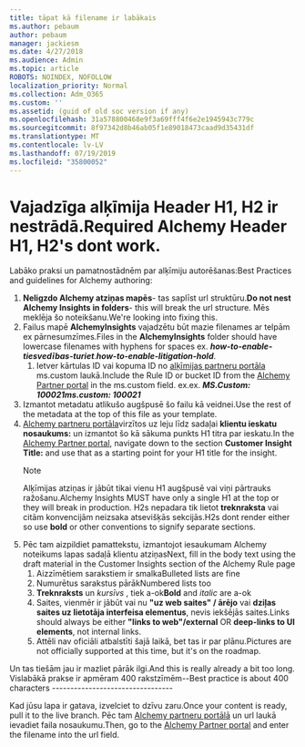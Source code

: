 ```yaml
---
title: tāpat kā filename ir labākais
ms.author: pebaum
author: pebaum
manager: jackiesm
ms.date: 4/27/2018
ms.audience: Admin
ms.topic: article
ROBOTS: NOINDEX, NOFOLLOW
localization_priority: Normal
ms.collection: Adm_O365
ms.custom: ''
ms.assetid: (guid of old soc version if any)
ms.openlocfilehash: 31a578800468e9f3a69fff4f6e2e1945943c779c
ms.sourcegitcommit: 8f97342d8b46ab05f1e89018473caad9d35431df
ms.translationtype: MT
ms.contentlocale: lv-LV
ms.lasthandoff: 07/19/2019
ms.locfileid: "35800052"
---
```

# <a name="required-alchemy-header-h1-h2s-dont-work"></a><span data-ttu-id="2df42-102">Vajadzīga alķīmija Header H1, H2 ir nestrādā.</span><span class="sxs-lookup"><span data-stu-id="2df42-102">Required Alchemy Header H1, H2's dont work.</span></span>
<span data-ttu-id="2df42-103">Labāko praksi un pamatnostādnēm par alķīmiju autorēšanas:</span><span class="sxs-lookup"><span data-stu-id="2df42-103">Best Practices and guidelines for Alchemy authoring:</span></span>

1. <span data-ttu-id="2df42-104">**Neligzdo Alchemy atziņas mapēs**- tas saplīst url struktūru.</span><span class="sxs-lookup"><span data-stu-id="2df42-104">**Do not nest Alchemy Insights in folders**- this will break the url structure.</span></span> <span data-ttu-id="2df42-105">Mēs meklēja šo noteikšanu.</span><span class="sxs-lookup"><span data-stu-id="2df42-105">We're looking into fixing this.</span></span>
1. <span data-ttu-id="2df42-106">Failus mapē **AlchemyInsights** vajadzētu būt mazie filenames ar telpām ex pārnesumzīmes.</span><span class="sxs-lookup"><span data-stu-id="2df42-106">Files in the **AlchemyInsights** folder should have lowercase filenames with hyphens for spaces ex.</span></span> <span data-ttu-id="2df42-107">***how-to-enable-tiesvedības-turiet***.</span><span class="sxs-lookup"><span data-stu-id="2df42-107">***how-to-enable-litigation-hold***.</span></span>
    1. <span data-ttu-id="2df42-108">Ietver kārtulas ID vai kopuma ID no [alķīmijas partneru portāla](https://alchemyportal.azurewebsites.net) ms.custom laukā.</span><span class="sxs-lookup"><span data-stu-id="2df42-108">Include the Rule ID or bucket ID from the [Alchemy Partner portal](https://alchemyportal.azurewebsites.net) in the ms.custom field.</span></span> <span data-ttu-id="2df42-109">ex.</span><span class="sxs-lookup"><span data-stu-id="2df42-109">ex.</span></span> <span data-ttu-id="2df42-110">***MS.Custom: 100021***</span><span class="sxs-lookup"><span data-stu-id="2df42-110">***ms.custom: 100021***</span></span>
1. <span data-ttu-id="2df42-111">Izmantot metadatu atlikušo augšpusē šo failu kā veidnei.</span><span class="sxs-lookup"><span data-stu-id="2df42-111">Use the rest of the metadata at the top of this file as your template.</span></span>
1. <span data-ttu-id="2df42-112">[Alchemy partneru portāla](https://alchemyportal.azurewebsites.net)virzītos uz leju līdz sadaļai **klientu ieskatu nosaukums:** un izmantot šo kā sākuma punkts H1 titra par ieskatu.</span><span class="sxs-lookup"><span data-stu-id="2df42-112">In the [Alchemy Partner portal](https://alchemyportal.azurewebsites.net), navigate down to the section **Customer Insight Title:** and use that as a starting point for your H1 title for the insight.</span></span> 
    > [!NOTE]
    > <span data-ttu-id="2df42-113">Alķīmijas atziņas ir jābūt tikai vienu H1 augšpusē vai viņi pārtrauks ražošanu.</span><span class="sxs-lookup"><span data-stu-id="2df42-113">Alchemy Insights MUST have only a single H1 at the top or they will break in production.</span></span> <span data-ttu-id="2df42-114">H2s nepadara tik lietot **treknraksta** vai citām konvencijām neizsaka atsevišķās sekcijās.</span><span class="sxs-lookup"><span data-stu-id="2df42-114">H2s dont render either so use **bold** or other conventions to signify separate sections.</span></span>
1. <span data-ttu-id="2df42-115">Pēc tam aizpildiet pamattekstu, izmantojot iesaukumam Alchemy noteikums lapas sadaļā klientu atziņas</span><span class="sxs-lookup"><span data-stu-id="2df42-115">Next, fill in the body text using the draft material in the Customer Insights section of the Alchemy Rule page</span></span>
    1. <span data-ttu-id="2df42-116">Aizzīmētiem sarakstiem ir smalka</span><span class="sxs-lookup"><span data-stu-id="2df42-116">Bulleted lists are fine</span></span>
    1. <span data-ttu-id="2df42-117">Numurētus sarakstus pārāk</span><span class="sxs-lookup"><span data-stu-id="2df42-117">Numbered lists too</span></span>
    1. <span data-ttu-id="2df42-118">**Treknraksts** un *kursīvs* , tiek a-ok</span><span class="sxs-lookup"><span data-stu-id="2df42-118">**Bold** and *italic* are a-ok</span></span>
    1. <span data-ttu-id="2df42-119">Saites, vienmēr ir jābūt vai nu **"uz web saites" / ārējo** vai **dziļas saites uz lietotāja interfeisa elementus**, nevis iekšējās saites.</span><span class="sxs-lookup"><span data-stu-id="2df42-119">Links should always be either **"links to web"/external** OR **deep-links to UI elements**, not internal links.</span></span>
    1. <span data-ttu-id="2df42-120">Attēli nav oficiāli atbalstīti šajā laikā, bet tas ir par plānu.</span><span class="sxs-lookup"><span data-stu-id="2df42-120">Pictures are not officially supported at this time, but it's on the roadmap.</span></span>

<span data-ttu-id="2df42-121">Un tas tiešām jau ir mazliet pārāk ilgi.</span><span class="sxs-lookup"><span data-stu-id="2df42-121">And this is really already a bit too long.</span></span> <span data-ttu-id="2df42-122">Vislabākā prakse ir apmēram 400 rakstzīmēm--</span><span class="sxs-lookup"><span data-stu-id="2df42-122">Best practice is about 400 characters ---------------------------------</span></span>

<span data-ttu-id="2df42-123">Kad jūsu lapa ir gatava, izvelciet to dzīvu zaru.</span><span class="sxs-lookup"><span data-stu-id="2df42-123">Once your content is ready, pull it to the live branch.</span></span> <span data-ttu-id="2df42-124">Pēc tam [Alchemy partneru portālā](https://alchemyportal.azurewebsites.net) un url laukā ievadiet faila nosaukumu.</span><span class="sxs-lookup"><span data-stu-id="2df42-124">Then, go to the [Alchemy Partner portal](https://alchemyportal.azurewebsites.net) and enter the filename into the url field.</span></span> 